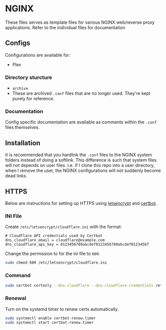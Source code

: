 # NGINX

These files serves as template files for various NGINX web/reverse proxy applications. Refer to the individual files for documentation

## Configs

Configurations are available for:

 - Plex

### Directory sturcture

 - `archive`
  - These are archived `.conf` files that are no longer used. They're kept purely for reference.

### Documentation

Config specific documentation are available as comments within the `.conf` files themselves.

## Installation

It is recommended that you hardlink the `.conf` files to the NGINX system folders instead of doing a softlink. This difference is such that system files will not depends on user files. I.e. If I clone this repo into a user directory, when I remove the user, the NGINX configurations will not suddenly become dead links.

## HTTPS

Below are instructions for setting up HTTPS using [letsencrypt](https://letsencrypt.org) and [certbot](https://certbot.eff.org/).

### INI File

Create `/etc/letsencrypt/cloudflare.ini` with the format:

```
# Cloudflare API credentials used by Certbot
dns_cloudflare_email = cloudflare@example.com
dns_cloudflare_api_key = 0123456789abcdef0123456789abcdef01234567
```

Change the permission to for the ini file to `600`:
```sh
sudo chmod 600 /etc/letsencrypt/cloudflare.ini
```

### Command

```sh
sudo certbot certonly --dns-cloudflare --dns-cloudflare-credentials /etc/letsencrypt/cloudflare.ini --post-hook "systemctl restart nginx" -d <domain1> -d <domain2>
```

### Renewal

Turn on the systemd timer to renew certs automatically.

```sh
sudo systemctl enable certbot-renew.timer
sudo systemctl start certbot-renew.timer
```
